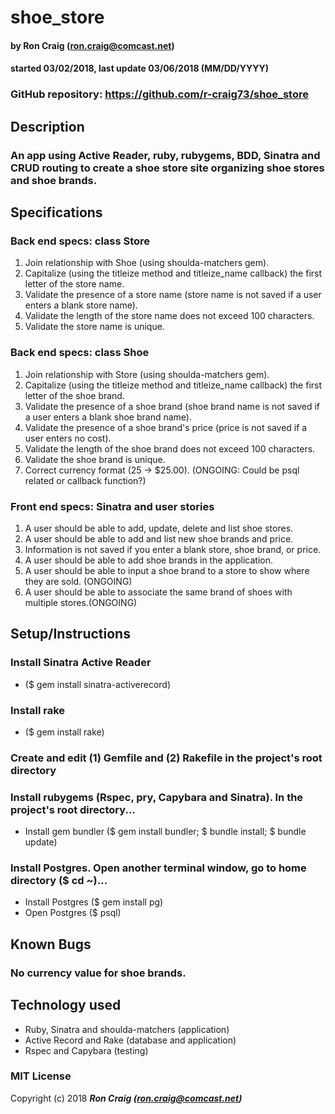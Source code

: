 # shoe_store

#### by Ron Craig (ron.craig@comcast.net)
#### started 03/02/2018, last update 03/06/2018 (MM/DD/YYYY)

### GitHub repository: https://github.com/r-craig73/shoe_store

## Description
### An app using Active Reader, ruby, rubygems, BDD, Sinatra and CRUD routing to create a shoe store site organizing shoe stores and shoe brands.

## Specifications
### Back end specs: class Store
1. Join relationship with Shoe (using shoulda-matchers gem).
2. Capitalize (using the titleize method and titleize_name callback) the first letter of the store name.
3. Validate the presence of a store name (store name is not saved if a user enters a blank store name).
4. Validate the length of the store name does not exceed 100 characters.
5. Validate the store name is unique.

### Back end specs: class Shoe
1. Join relationship with Store (using shoulda-matchers gem).
2. Capitalize (using the titleize method and titleize_name callback) the first letter of the shoe brand.
3. Validate the presence of a shoe brand (shoe brand name is not saved if a user enters a blank shoe brand name).
4. Validate the presence of a shoe brand's price (price is not saved if a user enters no cost).
5. Validate the length of the shoe brand does not exceed 100 characters.
6. Validate the shoe brand is unique.
7. Correct currency format (25 -> $25.00). (ONGOING: Could be psql related or callback function?)

### Front end specs: Sinatra and user stories
1. A user should be able to add, update, delete and list shoe stores.
2. A user should be able to add and list new shoe brands and price.
3. Information is not saved if you enter a blank store, shoe brand, or price.
4. A user should be able to add shoe brands in the application.
5. A user should be able to input a shoe brand to a store to show where they are sold. (ONGOING)
6. A user should be able to associate the same brand of shoes with multiple stores.(ONGOING)


## Setup/Instructions
### Install Sinatra Active Reader
* ($ gem install sinatra-activerecord)
### Install rake
* ($ gem install rake)
### Create and edit (1) Gemfile and (2) Rakefile in the project's root directory
### Install rubygems (Rspec, pry, Capybara and Sinatra).  In the project's root directory...
* Install gem bundler ($ gem install bundler; $ bundle install; $ bundle update)
### Install Postgres.  Open another terminal window, go to home directory ($ cd ~)...
* Install Postgres ($ gem install pg)
* Open Postgres ($ psql)

## Known Bugs
### No currency value for shoe brands.

## Technology used
* Ruby, Sinatra and shoulda-matchers (application)
* Active Record and Rake (database and application)
* Rspec and Capybara (testing)

### MIT License

Copyright (c) 2018 **_Ron Craig (ron.craig@comcast.net)_**

